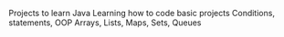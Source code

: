 Projects to learn Java
Learning how to code basic projects
Conditions, statements, OOP
Arrays, Lists, Maps, Sets, Queues